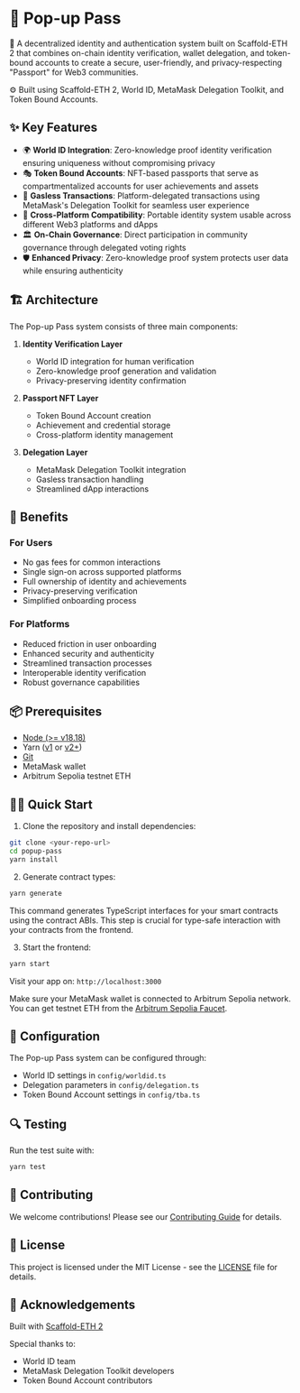 # 🎫 Pop-up Pass

🔐 A decentralized identity and authentication system built on Scaffold-ETH 2 that combines on-chain identity verification, wallet delegation, and token-bound accounts to create a secure, user-friendly, and privacy-respecting "Passport" for Web3 communities.

⚙️ Built using Scaffold-ETH 2, World ID, MetaMask Delegation Toolkit, and Token Bound Accounts.

## ✨ Key Features

- 🌍 **World ID Integration**: Zero-knowledge proof identity verification ensuring uniqueness without compromising privacy
- 🎭 **Token Bound Accounts**: NFT-based passports that serve as compartmentalized accounts for user achievements and assets
- 📱 **Gasless Transactions**: Platform-delegated transactions using MetaMask's Delegation Toolkit for seamless user experience
- 🔄 **Cross-Platform Compatibility**: Portable identity system usable across different Web3 platforms and dApps
- 🏛 **On-Chain Governance**: Direct participation in community governance through delegated voting rights
- 🛡 **Enhanced Privacy**: Zero-knowledge proof system protects user data while ensuring authenticity

## 🏗 Architecture

The Pop-up Pass system consists of three main components:

1. **Identity Verification Layer**

   - World ID integration for human verification
   - Zero-knowledge proof generation and validation
   - Privacy-preserving identity confirmation

2. **Passport NFT Layer**

   - Token Bound Account creation
   - Achievement and credential storage
   - Cross-platform identity management

3. **Delegation Layer**
   - MetaMask Delegation Toolkit integration
   - Gasless transaction handling
   - Streamlined dApp interactions

## 🚀 Benefits

### For Users

- No gas fees for common interactions
- Single sign-on across supported platforms
- Full ownership of identity and achievements
- Privacy-preserving verification
- Simplified onboarding process

### For Platforms

- Reduced friction in user onboarding
- Enhanced security and authenticity
- Streamlined transaction processes
- Interoperable identity verification
- Robust governance capabilities

## 📦 Prerequisites

- [Node (>= v18.18)](https://nodejs.org/en/download/)
- Yarn ([v1](https://classic.yarnpkg.com/en/docs/install/) or [v2+](https://yarnpkg.com/getting-started/install))
- [Git](https://git-scm.com/downloads)
- MetaMask wallet
- Arbitrum Sepolia testnet ETH

## 🏄‍♂️ Quick Start

1. Clone the repository and install dependencies:

```bash
git clone <your-repo-url>
cd popup-pass
yarn install
```

2. Generate contract types:

```bash
yarn generate
```

This command generates TypeScript interfaces for your smart contracts using the contract ABIs. This step is crucial for type-safe interaction with your contracts from the frontend.

3. Start the frontend:

```bash
yarn start
```

Visit your app on: `http://localhost:3000`

Make sure your MetaMask wallet is connected to Arbitrum Sepolia network. You can get testnet ETH from the [Arbitrum Sepolia Faucet](https://sepolia-faucet.arbitrum.io/).

## 🔧 Configuration

The Pop-up Pass system can be configured through:

- World ID settings in `config/worldid.ts`
- Delegation parameters in `config/delegation.ts`
- Token Bound Account settings in `config/tba.ts`

## 🔍 Testing

Run the test suite with:

```bash
yarn test
```

## 🤝 Contributing

We welcome contributions! Please see our [Contributing Guide](CONTRIBUTING.md) for details.

## 📜 License

This project is licensed under the MIT License - see the [LICENSE](LICENSE.md) file for details.

## 🙏 Acknowledgements

Built with [Scaffold-ETH 2](https://github.com/scaffold-eth/scaffold-eth-2)

Special thanks to:

- World ID team
- MetaMask Delegation Toolkit developers
- Token Bound Account contributors
